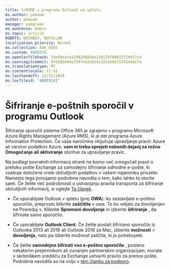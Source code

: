 ```yaml
---
title: S/MIME v programu Outlook na spletu
ms.author: pebaum
author: pebaum
manager: pamgreen
ms.audience: Admin
ms.topic: article
ROBOTS: NOINDEX, NOFOLLOW
localization_priority: Normal
ms.collection: Adm_O365
ms.custom: 9000329
ms.openlocfilehash: 33e94eac6a2982b8036e13d17bf60015f244f2cb
ms.sourcegitcommit: 0f0186044a3597e42ad14c32ca58e7224344dcfa
ms.translationtype: MT
ms.contentlocale: sl-SI
ms.lasthandoff: 12/15/2019
ms.locfileid: "40053241"
---
```

# <a name="encrypt-email-messages-in-outlook"></a>Šifriranje e-poštnih sporočil v programu Outlook

Šifriranje sporočil sistema Office 365 je zgrajeno v programu Microsoft Azure Rights Management (Azure RMS), ki je del programa Azure Information Protection. Če vaša naročnina vključuje upravljanje pravic Azure ali varstvo podatkov Azure, **vam ni treba sprejeti nobenih dejanj za ročno Omogočanje ali aktiviranje** storitve za upravljanje pravic.

Na podlagi povratnih informacij strank ne bomo več omogočali pravil o pretoku pošte Exchange za samodejno šifriranje odhodne e-pošte, ki vsebuje določene vrste občutljivih podatkov v vašem najemniku privzeto. Namesto tega ponujamo podrobna navodila o tem, kako lahko to storite sami. Če želite več podrobnosti o ustvarjanju pravila transporta za šifriranje občutljivih informacij, si oglejte [Ta članek](https://aka.ms/OmeEtr).

- Če uporabljate Outlook v spletu (prej **OWA**): ko sestavljate e-poštno sporočilo, preprosto kliknite **zaščitite** v owa. To bo veljalo za dovoljenje» ne Posreduj «. Kliknite **Spremeni dovoljenje** in izberite **šifriranje** , da šifrirate samo sporočilo.

- Če uporabljate **Outlook Client**: Če želite poslati šifrirano sporočilo iz Outlooka 2013 ali 2016 ali Outlook 2016 za Mac, izberite **možnosti** > **dovoljenja**, nato pa izberite možnost zaščite, ki jo potrebujete.

- Če želite **samodejno šifrirati vso e-poštno sporočilo** , poslano nekaterim prejemnikom ali zunanjim partnerskim organizacijam, morate v skrbniškem središču za Exchange ustvariti pravilo za prenos pošte. Podrobna navodila so na voljo v [tem članku za podporo](https://docs.microsoft.com/office365/securitycompliance/define-mail-flow-rules-to-encrypt-email#create-a-mail-flow-rule-to-encrypt-email-messages-with-the-new-ome-capabilities).

